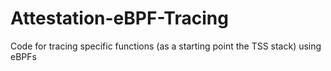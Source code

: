# Attestation-eBPF-Tracing
Code for tracing specific functions (as a starting point the TSS stack) using eBPFs

